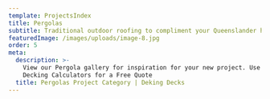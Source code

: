 ```yaml
---
template: ProjectsIndex
title: Pergolas
subtitle: Traditional outdoor roofing to compliment your Queenslander home
featuredImage: /images/uploads/image-8.jpg
order: 5
meta:
  description: >-
    View our Pergola gallery for inspiration for your new project. Use our
    Decking Calculators for a Free Quote
  title: Pergolas Project Category | Deking Decks
---
```


